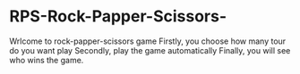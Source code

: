 # RPS-Rock-Papper-Scissors-
Wrlcome to rock-papper-scissors game 
Firstly, you choose how many tour do you want play
Secondly, play the game automatically
Finally, you will see who wins the game.



